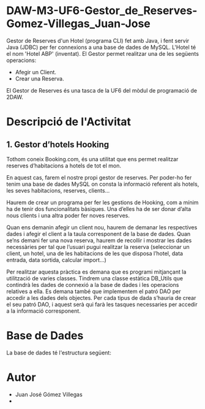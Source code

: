 # DAW-M3-UF6-Gestor_de_Reserves-Gomez-Villegas_Juan-Jose

Gestor de Reserves d'un Hotel (programa CLI) fet amb Java, i fent servir Java (JDBC) per fer connexions a una base de dades de MySQL. L'Hotel té el nom 'Hotel ABP' (inventat). El Gestor permet realitzar una de les següents operacions:

- Afegir un Client.
- Crear una Reserva.



El Gestor de Reserves és una tasca de la UF6 del mòdul de programació de 2DAW.

# Descripció de l'Activitat

## 1. Gestor d’hotels Hooking

Tothom coneix Booking.com, és una utilitat que ens permet realitzar reserves d’habitacions a hotels de tot el mon.

En aquest cas, farem el nostre propi gestor de reserves.
Per poder-ho fer tenim una base de dades MySQL on consta la informació referent als hotels, les seves habitacions, reserves, clients...

Haurem de crear un programa per fer les gestions de Hooking, com a mínim ha de tenir dos funcionalitats bàsiques. Una d’elles ha de ser donar d’alta nous clients i una altra poder fer noves reserves.

Quan ens demanin afegir un client nou, haurem de demanar les respectives dades i afegir el client a la taula corresponent de la base de dades. Quan se’ns demani fer una nova reserva, haurem de recollir i mostrar les dades necessàries per tal que l’usuari pugui realitzar la reserva (seleccionar un client, un hotel, una de les habitacions de les que disposa l’hotel, data entrada, data sortida, calcular import…)

Per realitzar aquesta pràctica es demana que es programi mitjançant la utilització de varies classes. Tindrem una classe estàtica DB_Utils que contindrà les dades de connexió a la base de dades i les operacions relatives a ella.
Es demana també que implementem el patró DAO per accedir a les dades dels objectes. Per cada tipus de dada s’hauria de crear el seu patró DAO, i aquest serà qui farà les tasques necessaries per accedir a la informació corresponent.


# Base de Dades

La base de dades té l'estructura següent:



# Autor

- Juan José Gómez Villegas
- 
